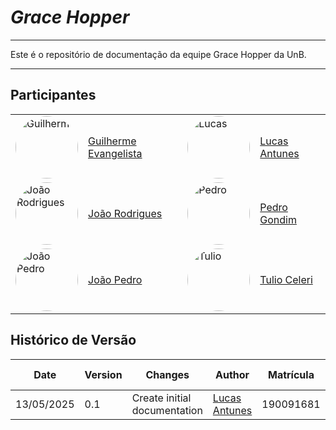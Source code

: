# **_Grace Hopper_**

---

Este é o repositório de documentação da equipe Grace Hopper da UnB.

---

## Participantes

|                                                                                                                                         |                                                     |                                                                                                                                      |                                                    |
| --------------------------------------------------------------------------------------------------------------------------------------- | --------------------------------------------------- | ------------------------------------------------------------------------------------------------------------------------------------ | -------------------------------------------------- |
| <img src="https://github.com/guinuto.png" alt="Guilherme" width="100" height="100" style="object-fit:cover;border-radius:50%;" />       | [Guilherme Evangelista](https://github.com/guinuto) | <img src="https://github.com/LucasGSAntunes.png" alt="Lucas" width="100" height="100" style="object-fit:cover;border-radius:50%;" /> | [Lucas Antunes](https://github.com/LucasGSAntunes) |
| <img src="https://github.com/joaombc.png" alt="João Rodrigues" width="100" height="100" style="object-fit:cover;border-radius:50%;" />  | [João Rodrigues](https://github.com/joaombc)        | <img src="https://github.com/G0ndim.png" alt="Pedro" width="100" height="100" style="object-fit:cover;border-radius:50%;" />         | [Pedro Gondim](https://github.com/G0ndim)          |
| <img src="https://github.com/JoaoPedrooSS.png" alt="João Pedro" width="100" height="100" style="object-fit:cover;border-radius:50%;" /> | [João Pedro](https://github.com/JoaoPedrooSS)       | <img src="https://github.com/TulioCeleri.png" alt="Tulio" width="100" height="100" style="object-fit:cover;border-radius:50%;" />    | [Tulio Celeri](https://github.com/TulioCeleri)     |

## Histórico de Versão

| Date       | Version | Changes                      | Author                                                              | Matrícula | % de Contribuição |
| ---------- | ------- | ---------------------------- | ------------------------------------------------------------------- | --------- | ----------------- |
| 13/05/2025 | 0.1     | Create initial documentation | [Lucas Antunes](https://github.com/LucasGSAntunes) | 190091681 | --%               |
